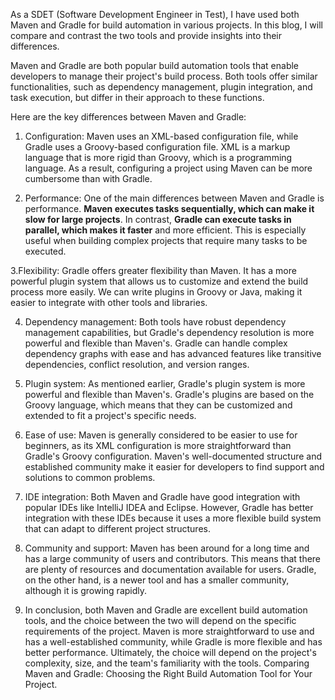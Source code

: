 As a SDET (Software Development Engineer in Test), I have used both Maven and Gradle for build automation in various projects. In this blog, I will compare and contrast the two tools and provide insights into their differences.

  

Maven and Gradle are both popular build automation tools that enable developers to manage their project's build process. Both tools offer similar functionalities, such as dependency management, plugin integration, and task execution, but differ in their approach to these functions.

  

Here are the key differences between Maven and Gradle:

  

1. Configuration: Maven uses an XML-based configuration file, while Gradle uses a Groovy-based configuration file. XML is a markup language that is more rigid than Groovy, which is a programming language. As a result, configuring a project using Maven can be more cumbersome than with Gradle.

  

2. Performance: One of the main differences between Maven and Gradle is performance. **Maven executes tasks sequentially, which can make it slow for large projects**. In contrast, **Gradle can execute tasks in parallel, which makes it faster** and more efficient. This is especially useful when building complex projects that require many tasks to be executed.

  

3.Flexibility: Gradle offers greater flexibility than Maven. It has a more powerful plugin system that allows us to customize and extend the build process more easily. We can write plugins in Groovy or Java, making it easier to integrate with other tools and libraries.

  

4. Dependency management: Both tools have robust dependency management capabilities, but Gradle's dependency resolution is more powerful and flexible than Maven's. Gradle can handle complex dependency graphs with ease and has advanced features like transitive dependencies, conflict resolution, and version ranges.

  

5. Plugin system: As mentioned earlier, Gradle's plugin system is more powerful and flexible than Maven's. Gradle's plugins are based on the Groovy language, which means that they can be customized and extended to fit a project's specific needs.

  

6. Ease of use: Maven is generally considered to be easier to use for beginners, as its XML configuration is more straightforward than Gradle's Groovy configuration. Maven's well-documented structure and established community make it easier for developers to find support and solutions to common problems.

  

7. IDE integration: Both Maven and Gradle have good integration with popular IDEs like IntelliJ IDEA and Eclipse. However, Gradle has better integration with these IDEs because it uses a more flexible build system that can adapt to different project structures.

  

8. Community and support: Maven has been around for a long time and has a large community of users and contributors. This means that there are plenty of resources and documentation available for users. Gradle, on the other hand, is a newer tool and has a smaller community, although it is growing rapidly.

  

  

1. In conclusion, both Maven and Gradle are excellent build automation tools, and the choice between the two will depend on the specific requirements of the project. Maven is more straightforward to use and has a well-established community, while Gradle is more flexible and has better performance. Ultimately, the choice will depend on the project's complexity, size, and the team's familiarity with the tools. Comparing Maven and Gradle: Choosing the Right Build Automation Tool for Your Project.